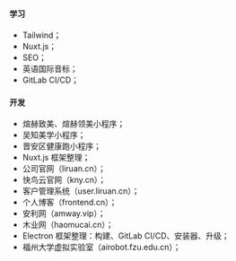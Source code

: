 #### 学习
- Tailwind；
- Nuxt.js；
- SEO；
- 英语国际音标；
- GitLab CI/CD；

#### 开发
- 煊赫致美、煊赫领美小程序；
- 吴知美学小程序；
- 晋安区健康跑小程序；
- Nuxt.js 框架整理；
- 公司官网（liruan.cn）；
- 快鸟云官网（kny.cn）；
- 客户管理系统（user.liruan.cn）；
- 个人博客（frontend.cn）；
- 安利网（amway.vip）；
- 木业网（haomucai.cn）；
- Electron 框架整理：构建、GitLab CI/CD、安装器、升级；
- 福州大学虚拟实验室（airobot.fzu.edu.cn）；
